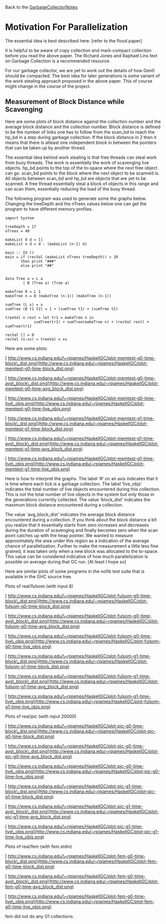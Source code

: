 
Back to the [GarbageCollectorNotes](garbage-collector-notes)


# Motivation For Parallelization



The essential idea is best described here:
\[refer to the flood paper\]



It is helpful to be aware of copy collection and mark-compact collection before you read the above paper. The Richard Jones and Raphael Lins text on Garbage Collection is a recommended resource. 



For our garbage collector, we are yet to work out the details of how Gen0 should be compacted. The best idea for later generations is some variant of the work stealing approach proposed in the above paper. This of course might change in the course of the project. 


## Measurement of Block Distance while Scavenging



Here are some plots of block distance against the collection number and the average block distance and the collection number. Block distance is defined to be the number of links one has to follow from the scan\_bd to reach the hp\_bd in a step during garbage collection. If the block distance in 2 then it means that there is atleast one independent block in between the pointers that can be taken up by another thread.



The essential idea behind work stealing is that free threads can steal work from busy threads. The work is essentially the work of scavenging live objects. hp\_bd points to the top of the to-space where the next free object can go. scan\_bd points to the block where the next object to be scanned is. All objects between scan\_bd and hp\_bd  are objects that are yet to be scanned. A free thread essentially steal a block of objects in this range and can scan them, essentially reducing the load of the busy thread. 



The following program was used to generate some the graphs below. Changing the treeDepth and the nTrees values below one can get the program to have different memory profiles. 


```wiki
import System

treeDepth = 17
nTrees = 40

makeList 0 d = []
makeList n d = d : (makeList (n-1) d)

main :: IO ()
main = if (recVal (makeList nTrees treeDepth)) < 10
       then print "###"
       else print "##"


data Tree a = L a
	    | B (Tree a) (Tree a)

makeTree 0 = L 1
makeTree n = B (makeTree (n-1)) (makeTree (n-1))

sumTree (L x) = x
sumTree (B t1 t2) = 1 + (sumTree t1) + (sumTree t2)

treeVal n rest = let tr1 = makeTree n in
		     sumTree(tr1) + sumTree(makeTree n) + (recVal rest) + sumTree(tr1)

recVal [] = 0
recVal (x:xs) = treeVal x xs
```


Here are some plots:



[
http://www.cs.indiana.edu/\~rpjames/HaskellGC/plot-memtest-g0-time-block\_dist.png](http://www.cs.indiana.edu/~rpjames/HaskellGC/plot-memtest-g0-time-block_dist.png)



[
http://www.cs.indiana.edu/\~rpjames/HaskellGC/plot-memtest-g0-time-avg\_block\_dist.png](http://www.cs.indiana.edu/~rpjames/HaskellGC/plot-memtest-g0-time-avg_block_dist.png)



[
http://www.cs.indiana.edu/\~rpjames/HaskellGC/plot-memtest-g0-time-live\_objs.png](http://www.cs.indiana.edu/~rpjames/HaskellGC/plot-memtest-g0-time-live_objs.png)



[
http://www.cs.indiana.edu/\~rpjames/HaskellGC/plot-memtest-g1-time-block\_dist.png](http://www.cs.indiana.edu/~rpjames/HaskellGC/plot-memtest-g1-time-block_dist.png)



[
http://www.cs.indiana.edu/\~rpjames/HaskellGC/plot-memtest-g1-time-avg\_block\_dist.png](http://www.cs.indiana.edu/~rpjames/HaskellGC/plot-memtest-g1-time-avg_block_dist.png)



[
http://www.cs.indiana.edu/\~rpjames/HaskellGC/plot-memtest-g1-time-live\_objs.png](http://www.cs.indiana.edu/~rpjames/HaskellGC/plot-memtest-g1-time-live_objs.png)



Here is how to interpret the graphs. The label ‘\#’ on an axis indicates that it is time where each tick is a garbage collection. The label ‘live\_objs’ indicates the total number of live objects encountered during this collection. This is not the total number of live objects in the system but only those in the generations currently collected. The value ‘block\_dist’ indicates the maximum block distance encountered during a collection. 



The value \`avg\_block\_dist’ indicates the average block distance encountered during a collection. If you think about the block distance a bit you realize that it essentially starts from zero increases and decreases during the duration of scavenging and finally becomes zero when the scan point catches up with the heap pointer. We wanted to measure approximately the area under this region as a indication of the average chance of parallelization. Further to make the measurement a little less fine grained, it was taken only when a new block was allocated to the to-space. This value can be considered indicative of how much parallelization is possible on average during that GC run. \[At least I hope so\]



Here are similar plots of some programs in the nofib test suite that is available in the GHC source tree. 



Plots of real/fulsom (with input 8)



[
http://www.cs.indiana.edu/\~rpjames/HaskellGC/plot-fulsom-g0-time-block\_dist.png](http://www.cs.indiana.edu/~rpjames/HaskellGC/plot-fulsom-g0-time-block_dist.png)



[
http://www.cs.indiana.edu/\~rpjames/HaskellGC/plot-fulsom-g0-time-avg\_block\_dist.png](http://www.cs.indiana.edu/~rpjames/HaskellGC/plot-fulsom-g0-time-avg_block_dist.png)



[
http://www.cs.indiana.edu/\~rpjames/HaskellGC/plot-fulsom-g0-time-live\_objs.png](http://www.cs.indiana.edu/~rpjames/HaskellGC/plot-fulsom-g0-time-live_objs.png)



[
http://www.cs.indiana.edu/\~rpjames/HaskellGC/plot-fulsom-g1-time-block\_dist.png](http://www.cs.indiana.edu/~rpjames/HaskellGC/plot-fulsom-g1-time-block_dist.png)



[
http://www.cs.indiana.edu/\~rpjames/HaskellGC/plot-fulsom-g1-time-avg\_block\_dist.png](http://www.cs.indiana.edu/~rpjames/HaskellGC/plot-fulsom-g1-time-avg_block_dist.png)



[
http://www.cs.indiana.edu/\~rpjames/HaskellGC/plot-fulsom-g1-time-live\_objs.png](http://www.cs.indiana.edu/~rpjames/HaskellGC/plot-fulsom-g1-time-live_objs.png)



Plots of real/pic (with input 20000)



[
http://www.cs.indiana.edu/\~rpjames/HaskellGC/plot-pic-g0-time-block\_dist.png](http://www.cs.indiana.edu/~rpjames/HaskellGC/plot-pic-g0-time-block_dist.png)



[
http://www.cs.indiana.edu/\~rpjames/HaskellGC/plot-pic-g0-time-avg\_block\_dist.png](http://www.cs.indiana.edu/~rpjames/HaskellGC/plot-pic-g0-time-avg_block_dist.png)



[
http://www.cs.indiana.edu/\~rpjames/HaskellGC/plot-pic-g0-time-live\_objs.png](http://www.cs.indiana.edu/~rpjames/HaskellGC/plot-pic-g0-time-live_objs.png)



[
http://www.cs.indiana.edu/\~rpjames/HaskellGC/plot-pic-g1-time-block\_dist.png](http://www.cs.indiana.edu/~rpjames/HaskellGC/plot-pic-g1-time-block_dist.png)



[
http://www.cs.indiana.edu/\~rpjames/HaskellGC/plot-pic-g1-time-avg\_block\_dist.png](http://www.cs.indiana.edu/~rpjames/HaskellGC/plot-pic-g1-time-avg_block_dist.png)



[
http://www.cs.indiana.edu/\~rpjames/HaskellGC/plot-pic-g1-time-live\_objs.png](http://www.cs.indiana.edu/~rpjames/HaskellGC/plot-pic-g1-time-live_objs.png)



Plots of real/fem (with fem.stdin)



[
http://www.cs.indiana.edu/\~rpjames/HaskellGC/plot-fem-g0-time-block\_dist.png](http://www.cs.indiana.edu/~rpjames/HaskellGC/plot-fem-g0-time-block_dist.png)



[
http://www.cs.indiana.edu/\~rpjames/HaskellGC/plot-fem-g0-time-avg\_block\_dist.png](http://www.cs.indiana.edu/~rpjames/HaskellGC/plot-fem-g0-time-avg_block_dist.png)



[
http://www.cs.indiana.edu/\~rpjames/HaskellGC/plot-fem-g0-time-live\_objs.png](http://www.cs.indiana.edu/~rpjames/HaskellGC/plot-fem-g0-time-live_objs.png)



fem did not do any G1 collections.


